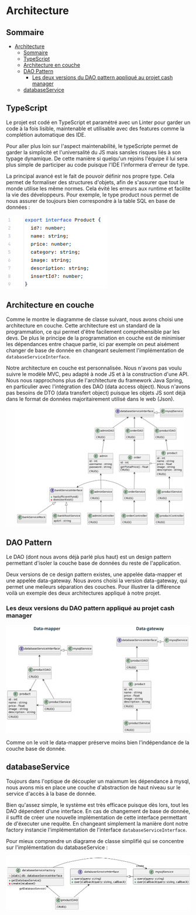 # Architecture

## Sommaire
<!-- TOC -->
* [Architecture](#architecture)
  * [Sommaire](#sommaire)
  * [TypeScript](#typescript)
  * [Architecture en couche](#architecture-en-couche)
  * [DAO Pattern](#dao-pattern)
    * [Les deux versions du DAO pattern appliqué au projet cash manager](#les-deux-versions-du-dao-pattern-appliqué-au-projet-cash-manager)
  * [databaseService](#databaseservice)
<!-- TOC -->

## TypeScript

Le projet est codé en TypeScript et paramétré avec un Linter pour garder un code à la fois lisible, maintenable et utilisable avec des features comme la complétion automatique des IDE.

Pour aller plus loin sur l'aspect maintenabilité, le typeScripte permet de garder la simplicité et l'universalité du JS mais sansles risques liés à son typage dynamique.
De cette manière si quelqu'un rejoins l'équipe il lui sera plus simple de participer au code puisque l'IDE l'informera d'erreur de type.

La principal avancé est le fait de pouvoir définir nos propre type. Cela permet de formaliser des structures d'objets, afin de s'assurer que tout le monde utilise les même normes. Cela évité les erreurs aux runtime et facilite la vie des développeurs.
Pour exemple, le type product nous permet de nous assurer de toujours bien correspondre à la table SQL en base de données :

![typage.png](img/typage.png)

## Architecture en couche

Comme le montre le diagramme de classe suivant, nous avons choisi une architecture en couche.
Cette architecture est un standard de la programmation, ce qui permet d'être facilement compréhensible par les devs.
De plus le principe de la programmation en couche est de minimiser les dépendances entre chaque partie, ici par exemple on peut aisément changer de base de donnée en changeant seulement l'implémentation de `databaseServiceInterface`.

Notre architecture en couche est personnalisée.
Nous n'avons pas voulu suivre le modèle MVC, peu adapté à node JS et à la construction d'une API.
Nous nous rapprochons plus de l'architecture du framework Java Spring, en particulier avec l'intégration des DAO (data access object).
Nous n'avons pas besoins de DTO (data transfert object) puisque les objets JS sont déjà dans le format de données majoritairement utilisé dans le web (Json).

![classDiagram.png](img/uml/classDiagram.png)

## DAO Pattern

Le DAO (dont nous avons déjà parlé plus haut) est un design pattern permettant d'isoler la couche base de données du reste de l'application.


Deux versions de ce design pattern existes, une appelée data-mapper et une appelée data-gateway.
Nous avons choisi la version data-gateway, qui permet une meileurs séparation des couches.
Pour illustrer la différence voilà un exemple des deux architectures appliqué à notre projet.

### Les deux versions du DAO pattern appliqué au projet cash manager

![DAO-pattern-diagram.png](img/uml/DAO-pattern-diagram.png)

Comme on le voit le data-mapper préserve moins bien l'indépendance de la couche base de donnée.

## databaseService

Toujours dans l'optique de découpler un maixmum les dépendance à mysql, nous avons mis en place une couche d'abstraction de haut niveau sur le service d'accès à la base de donnée.

Bien qu'assez simple, le système est très efficace puisque dès lors, tout les DAO dépendent d'une interface.
En cas de changement de base de donnée, il suffit de créer une nouvelle implémentation de cette interface permettant de d'éxecuter une requête.
En changeant simplement la manière dont notre factory instancie l'implémentation de l'interface `databaseServiceInterface`.

Pour mieux comprendre un diagrame de classe simplifié qui se concentre sur l'implémentation du databaseService :

![databaseService.png](img/uml/databaseService.png)